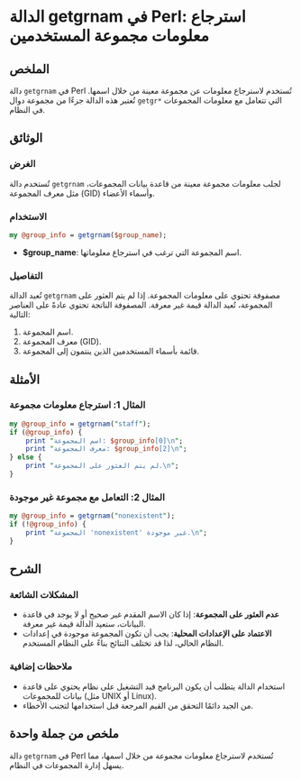 <!--
Meta Description: # الدالة getgrnam في Perl: استرجاع معلومات مجموعة المستخدمين ## الملخص دالة `getgrnam` في Perl تُستخدم لاسترجاع معلومات عن مجموعة معينة من خلال اسمها....
Meta Keywords: المجموعة, على, getgrnam, معلومات, مجموعة
-->

# الدالة getgrnam في Perl: استرجاع معلومات مجموعة المستخدمين

## الملخص
دالة `getgrnam` في Perl تُستخدم لاسترجاع معلومات عن مجموعة معينة من خلال اسمها. تُعتبر هذه الدالة جزءًا من مجموعة دوال `getgr*` التي تتعامل مع معلومات المجموعات في النظام.

## الوثائق
### الغرض
تُستخدم دالة `getgrnam` لجلب معلومات مجموعة معينة من قاعدة بيانات المجموعات، مثل معرف المجموعة (GID) وأسماء الأعضاء.

### الاستخدام
```perl
my @group_info = getgrnam($group_name);
```
- **$group_name**: اسم المجموعة التي ترغب في استرجاع معلوماتها.

### التفاصيل
تُعيد الدالة `getgrnam` مصفوفة تحتوي على معلومات المجموعة. إذا لم يتم العثور على المجموعة، تُعيد الدالة قيمة غير معرفة. المصفوفة الناتجة تحتوي عادةً على العناصر التالية:
1. اسم المجموعة.
2. معرف المجموعة (GID).
3. قائمة بأسماء المستخدمين الذين ينتمون إلى المجموعة.

## الأمثلة
### المثال 1: استرجاع معلومات مجموعة
```perl
my @group_info = getgrnam("staff");
if (@group_info) {
    print "اسم المجموعة: $group_info[0]\n";
    print "معرف المجموعة: $group_info[2]\n";
} else {
    print "لم يتم العثور على المجموعة.\n";
}
```

### المثال 2: التعامل مع مجموعة غير موجودة
```perl
my @group_info = getgrnam("nonexistent");
if (!@group_info) {
    print "المجموعة 'nonexistent' غير موجودة.\n";
}
```

## الشرح
### المشكلات الشائعة
- **عدم العثور على المجموعة**: إذا كان الاسم المقدم غير صحيح أو لا يوجد في قاعدة البيانات، ستعيد الدالة قيمة غير معرفة.
- **الاعتماد على الإعدادات المحلية**: يجب أن تكون المجموعة موجودة في إعدادات النظام الحالي، لذا قد تختلف النتائج بناءً على النظام المستخدم.

### ملاحظات إضافية
- استخدام الدالة يتطلب أن يكون البرنامج قيد التشغيل على نظام يحتوي على قاعدة بيانات للمجموعات (مثل UNIX أو Linux).
- من الجيد دائمًا التحقق من القيم المرجعة قبل استخدامها لتجنب الأخطاء.

## ملخص من جملة واحدة
دالة `getgrnam` في Perl تُستخدم لاسترجاع معلومات مجموعة من خلال اسمها، مما يسهل إدارة المجموعات في النظام.